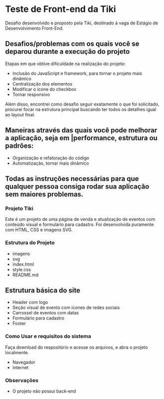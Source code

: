 # Teste de Front-end da Tiki

Desafio desenvolvido e proposto pela Tiki, destinado à vaga de Estágio de Desenvolvimento Front-End.

## Desafios/problemas com os quais você se deparou durante a execução do projeto

Etapas em que obtive dificuldade na realização do projeto:
- Inclusão do JavaScript e framework, para tornar o projeto mais dinâmico
- Centralização dos elementos
- Modificar o ícone do checkbox
- Tornar responsivo

Além disso, encontrei como desafio seguir exatamente o que foi solicitado, procurei focar na estrutura principal buscando ter todos os detalhes igual ao layout final.

## Maneiras através das quais você pode melhorar a aplicação, seja em |performance, estrutura ou padrões:
- Organização e refatoração do código
- Automatização, tornar mais dinâmico

## Todas as instruções necessárias para que qualquer pessoa consiga rodar sua aplicação sem maiores problemas.

### Projeto Tiki
Este é um projeto de uma página de venda e atualização de eventos com conteúdo visual e formulário para cadastro. Foi desenvolvida puramente com HTML, CSS e imagens SVG. 

### Estrutura do Projeto
- imagens
- svg
- index.html
- style.css
- README.md

## Estrutura básica do site
- Header com logo
- Seção visual de evento com ícones de redes sociais
- Carrossel de eventos com datas
- Formulário para cadastro
- Footer

### Como Usar e requisitos do sistema
Faça download do respositório e acesse os arquivos, e abra o projeto localmente.
- Navegador
- Internet

### Observações
- O projeto não possui back-end
